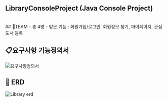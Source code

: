 ## LibraryConsoleProject (Java Console Project)
<br>
## 🧙TEAM - 총 4명
- 맡은 기능 : 회원가입/로그인, 회원정보 찾기, 마이페이지, 관심도서 등록
<br>


## 📋요구사항 기능정의서
![요구사항정의서](https://user-images.githubusercontent.com/110898315/233539078-680a14d7-e43a-437f-b2ff-916e368e545f.png)
<br>


## 🧮 ERD
![Library erd](https://user-images.githubusercontent.com/110898315/233538897-f6255852-9b86-4c01-9ddf-3bda1fdf32fa.png)
